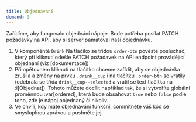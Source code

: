 ```yaml
---
title: Objednávání
demand: 3
---
```


Zařídíme, aby fungovalo objednání nápoje. Bude potřeba posílat PATCH požadavky na API, aby si server pamatoval naši objednávku.

1. V komponěntě `Drink` Na tlačíko se třídou `order-btn` pověste posluchač, který při kliknutí odešle PATCH požadavek na API endpoint provádějící objednání (viz [dokumentace])
1. Při opětovném kliknutí na tlačítko chceme zařídit, aby se objednávka zrušila a změny na prvku `.drink__cup` i na tlačítku `.order-btn` se vrátily (odebrala se třída `drink__cup--selected` a vrátil se text tlačítka na :i[Objednat]). Tohoto můžete docílit například tak, že si vytvoříte globální proměnnou :var[ordered], která bude obsahovat `true` nebo `false` podle toho, zde je nápoj objednaný či nikoliv.
1. Ve chvíli, kdy máte objednávání funkční, commitněte váš kód se smysluplnou zprávou a pushněte jej.
